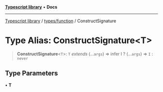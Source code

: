 [**Typescript library**](../../../index.md) • **Docs**

***

[Typescript library](../../../modules.md) / [types/function](../index.md) / ConstructSignature

# Type Alias: ConstructSignature\<T\>

> **ConstructSignature**\<`T`\>: `T` *extends* (...`args`) => infer I ? (...`args`) => `I` : `never`

## Type Parameters

• **T**
